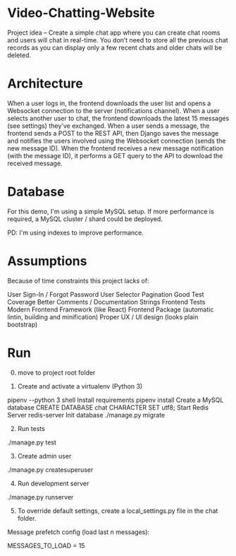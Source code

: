 # Video-Chatting-Website

Project idea – Create a simple chat app where you can create chat rooms and users will chat in real-time. You don’t need to store all the previous chat records as you can display only a few recent chats and older chats will be deleted.

# Architecture

When a user logs in, the frontend downloads the user list and opens a Websocket connection to the server (notifications channel).
When a user selects another user to chat, the frontend downloads the latest 15 messages (see settings) they've exchanged.
When a user sends a message, the frontend sends a POST to the REST API, then Django saves the message and notifies the users involved using the Websocket connection (sends the new message ID).
When the frontend receives a new message notification (with the message ID), it performs a GET query to the API to download the received message.

# Database
For this demo, I'm using a simple MySQL setup. If more performance is required, a MySQL cluster / shard could be deployed.

PD: I'm using indexes to improve performance.

# Assumptions
Because of time constraints this project lacks of:

User Sign-In / Forgot Password
User Selector Pagination
Good Test Coverage
Better Comments / Documentation Strings
Frontend Tests
Modern Frontend Framework (like React)
Frontend Package (automatic lintin, building and minification)
Proper UX / UI design (looks plain bootstrap)

# Run

0) move to project root folder

1) Create and activate a virtualenv (Python 3)

  pipenv --python 3 shell
  Install requirements
  pipenv install
  Create a MySQL database
  CREATE DATABASE chat CHARACTER SET utf8;
  Start Redis Server
  redis-server
  Init database
  ./manage.py migrate

2) Run tests

 ./manage.py test

3) Create admin user

./manage.py createsuperuser

4) Run development server

./manage.py runserver

5) To override default settings, create a local_settings.py file in the chat folder.

 Message prefetch config (load last n messages):

 MESSAGES_TO_LOAD = 15
